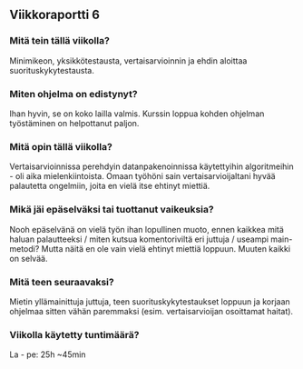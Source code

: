 ## Viikkoraportti 6

### Mitä tein tällä viikolla?
Minimikeon, yksikkötestausta, vertaisarvioinnin ja ehdin aloittaa suorituskykytestausta.

### Miten ohjelma on edistynyt?
Ihan hyvin, se on koko lailla valmis. Kurssin loppua kohden ohjelman työstäminen on helpottanut paljon.

### Mitä opin tällä viikolla?
Vertaisarvioinnissa perehdyin datanpakenoinnissa käytettyihin algoritmeihin - oli aika mielenkiintoista. Omaan työhöni sain vertaisarvioijaltani hyvää palautetta ongelmiin, joita en vielä itse ehtinyt miettiä.

### Mikä jäi epäselväksi tai tuottanut vaikeuksia?
Nooh epäselvänä on vielä työn ihan lopullinen muoto, ennen kaikkea mitä haluan palautteeksi / miten kutsua komentoriviltä eri juttuja / useampi main-metodi? Mutta näitä en ole vain vielä ehtinyt miettiä loppuun. Muuten kaikki on selvää.

### Mitä teen seuraavaksi?
Mietin yllämainittuja juttuja, teen suorituskykytestaukset loppuun ja korjaan ohjelmaa sitten vähän paremmaksi (esim. vertaisarvioijan osoittamat haitat).

### Viikolla käytetty tuntimäärä?
La - pe: 25h ~45min


